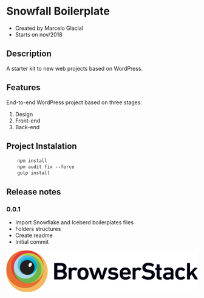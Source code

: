 # Snowfall Boilerplate

* Created by Marcelo Glacial
* Starts on nov/2018

## Description

A starter kit to new web projects based on WordPress.


## Features
End-to-end WordPress project based on three stages:

1. Design
2. Front-end
3. Back-end

## Project Instalation

```terminal
    npm install 
    npm audit fix --force
    gulp install
```

## Release notes

### 0.0.1

- Import Snowflake and Iceberd boilerplates files
- Folders structures
- Create readme
- Initial commit

[![Browserstack Logo](misc/Browserstack-logo@2x.png)](https://www.browserstack.com/)
